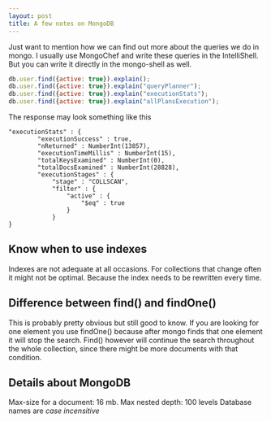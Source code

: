 ```yaml
---
layout: post
title: A few notes on MongoDB
---
```



Just want to mention how we can find out more about the queries we do in mongo. I usually use MongoChef and write these queries in the IntelliShell. But you can write it directly in the mongo-shell as well.

```javascript
db.user.find({active: true}).explain();
db.user.find({active: true}).explain("queryPlanner");
db.user.find({active: true}).explain("executionStats");
db.user.find({active: true}).explain("allPlansExecution");
```

The response may look something like this


```
"executionStats" : {
        "executionSuccess" : true,
        "nReturned" : NumberInt(13857),
        "executionTimeMillis" : NumberInt(15),
        "totalKeysExamined" : NumberInt(0),
        "totalDocsExamined" : NumberInt(28828),
        "executionStages" : {
            "stage" : "COLLSCAN",
            "filter" : {
                "active" : {
                    "$eq" : true
                }
            }
}
```

## Know when to use indexes
Indexes are not adequate at all occasions. For collections that change often it might not be optimal. Because the index needs to be rewritten every time.

## Difference between find() and findOne()
This is probably pretty obvious but still good to know. If you are looking for one element you use findOne() because after mongo finds that one element it will stop the search.
Find() however will continue the search throughout the whole collection, since there might be more documents with that condition.

## Details about MongoDB

Max-size for a document: 16 mb.
Max nested depth: 100 levels
Database names are *case incensitive*
